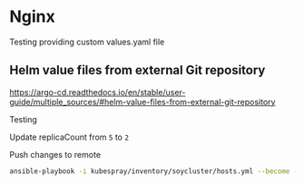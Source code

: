 # Nginx

Testing providing custom values.yaml file

## Helm value files from external Git repository

<https://argo-cd.readthedocs.io/en/stable/user-guide/multiple_sources/#helm-value-files-from-external-git-repository>

Testing

Update replicaCount from `5` to `2`

Push changes to remote

```sh
ansible-playbook -i kubespray/inventory/soycluster/hosts.yml --become --become-user=root --user ubuntu playbooks/manage-argocd-apps.yml --tags nginx
```

